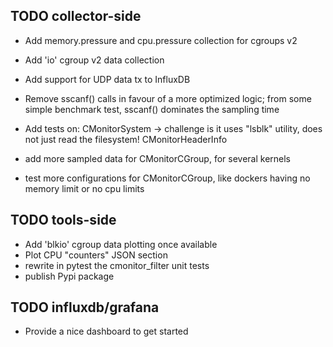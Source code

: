 ## TODO collector-side

- Add memory.pressure and cpu.pressure collection for cgroups v2
- Add 'io' cgroup v2 data collection
- Add support for UDP data tx to InfluxDB
- Remove sscanf() calls in favour of a more optimized logic; from some simple
  benchmark test, sscanf() dominates the sampling time
- Add tests on:
   CMonitorSystem
   -> challenge is it uses "lsblk" utility, does not just read the filesystem!
   CMonitorHeaderInfo

- add more sampled data for CMonitorCGroup, for several kernels
- test more configurations for CMonitorCGroup, like dockers having no memory limit or no cpu limits

## TODO tools-side

- Add 'blkio' cgroup data plotting once available
- Plot CPU "counters" JSON section
- rewrite in pytest the cmonitor_filter unit tests
- publish Pypi package

## TODO influxdb/grafana

- Provide a nice dashboard to get started

